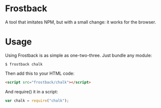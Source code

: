 # Frostback
A tool that imitates NPM, but with a small change: it works for the browser.

# Usage
Using Frostback is as simple as one-two-three. Just bundle any module:
```
$ frostback chalk
```
Then add this to your HTML code:
```html
<script src="frostback/chalk"></script>
```
And require() it in a script:

```javascript
var chalk = require("chalk");
```

